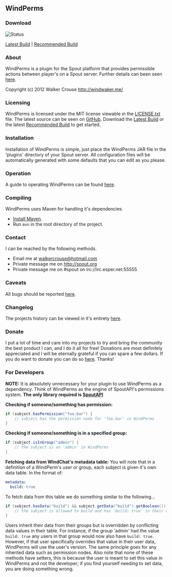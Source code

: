 ## WindPerms

### Download
![Status]

[Latest Build] | [Recommended Build]

### About
WindPerms is a plugin for the Spout platform that provides permissible actions between player's on a Spout server.
Further details can been seen [here][Home].

Copyright (c) 2012 Walker Crouse <http://windwaker.me/>

### Licensing
WindPerms is licensed under the MIT license viewable in the [LICENSE.txt] file.
The latest source can be seen on [GitHub].
Download the [Latest Build] or the latest [Recommended Build] to get started.

### Installation
Installation of WindPerms is simple, just place the WindPerms JAR file in the 'plugins' directory of your Spout server. All configuration files will be automatically generated with some defaults that you can edit as you please.

### Operation
A guide to operating WindPerms can be found [here][Wiki].

### Compiling
WindPerms uses Maven for handling it's dependencies.
* [Install Maven][Maven].
* Run `mvn` in the root directory of the project.

### Contact
I can be reached by the following methods.
* Email me at walkercrouse@hotmail.com
* Private message me on http://spout.org
* Private message me on #spout on irc://irc.esper.net:55555

### Caveats
All bugs should be reported [here][Issues].

### Changelog
The projects history can be viewed in it's entirety [here][Commits].

### Donate
I put a lot of time and care into my projects to try and bring the community the best product I can, and I do it all for free! Donations are most definitely appreciated and I will be eternally grateful if you can spare a few dollars.
If you do want to donate you can do so [here][Donate]. Thanks!

### For Developers
**NOTE:** It is absolutely unnecessary for your plugin to use WindPerms as a dependency. Think of WindPerms as the engine of SpoutAPI's permissions system. **The only library required is [SpoutAPI]**

**Checking if someone/something has permission:**
```java
if (subject.hasPermission("foo.bar") {
    // subject has the permission node for 'foo.bar' in WindPerms
}
```

**Checking if someone/something is in a specified group:**
```java
if (subject.isInGroup("admin") {
    // the subject is an 'admin' in WindPerms
}
```

**Fetching data from WindChat's metadata table:**
You will note that in a definition of a WindPerm's user or group, each subject is given it's own data table. In the format of:
```yaml
metadata:
  build: true
```
To fetch data from this table we do something similar to the following...
```java
if (subject.hasData("build") && subject.getData("build").getBoolean()) {
    // the subject is allowed to build and has 'build: true' in their data table
}
```

Users inherit their data from their groups but is overridden by conflicting data values in their table. For instance, if the group 'admin' had the value `build: true` any users in that group would now also have `build: true`. However, if that user specifically overrides that value in their user data, WindPerms will use the user's version. The same principle goes for any inherited data such as permission nodes. Also note that none of these methods have setters, this is because the user is meant to set this value in WindPerms and not the developer; if you find yourself needing to set data, you are doing something wrong.

[Status]: http://build.spout.org/job/WindPerms/badge/icon/
[GitHub Icon]: http://forums.spout.org/attachments/github-png.1022/
[Jenkins Icon]: http://forums.spout.org/attachments/jenkins-png.1023/
[Latest Build]: http://build.spout.org/job/WindPerms/lastSuccessfulBuild/
[Recommended Build]: http://build.spout.org/job/WindPerms/Recommended/
[Home]: http://forums.spout.org/threads/2004/
[LICENSE.txt]: http://github.com/W1ndwaker/WindPerms/LICENSE.txt/
[GitHub]: http://github.com/W1ndwaker/WindPerms/
[Donate]: https://www.paypal.com/us/cgi-bin/webscr?cmd=_flow&SESSION=4TN0_fr0Gi-575SxsOoYeRENqYWhhKsx4GwKTY1SrhwQTXOFbAeTG1uQ_PG&dispatch=5885d80a13c0db1f8e263663d3faee8db02a037e263542f58098410815cf7df7
[SpoutAPI]: https://github.com/SpoutDev/SpoutAPI
[Issues]: https://github.com/W1ndwaker/WindPerms/issues
[Commits]: https://github.com/W1ndwaker/WindPerms/commits/master
[Wiki]: https://github.com/W1ndwaker/WindPerms/wiki
[Maven]: http://maven.apache.org/download.cgi
